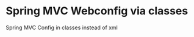 Spring MVC Webconfig via classes
================================

Spring MVC Config in classes instead of xml
